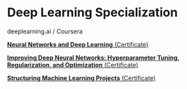 # Deep Learning Specialization
deeplearning.ai / Coursera

[<b>Neural Networks and Deep Learning</b> (Certificate)](https://www.coursera.org/account/accomplishments/records/GB769NF2CX6E)

[<b>Improving Deep Neural Networks: Hyperparameter Tuning, Regularization, and Optimization</b> (Certificate)](https://www.coursera.org/account/accomplishments/records/MBJWTZMPTEBY)

[<b>Structuring Machine Learning Projects</b> (Certificate)](https://www.coursera.org/account/accomplishments/records/ABYLU7EXP7VW)

